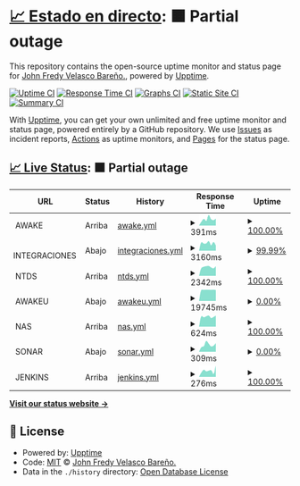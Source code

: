 # [📈 Estado en directo](https://monitor.awake.travel): <!--live status--> **🟧 Partial outage**

This repository contains the open-source uptime monitor and status page for [John Fredy Velasco Bareño.](https://monitor.awake.travel), powered by [Upptime](https://github.com/upptime/upptime).

[![Uptime CI](https://github.com/jovel882/awake/workflows/Uptime%20CI/badge.svg)](https://github.com/jovel882/awake/actions?query=workflow%3A%22Uptime+CI%22)
[![Response Time CI](https://github.com/jovel882/awake/workflows/Response%20Time%20CI/badge.svg)](https://github.com/jovel882/awake/actions?query=workflow%3A%22Response+Time+CI%22)
[![Graphs CI](https://github.com/jovel882/awake/workflows/Graphs%20CI/badge.svg)](https://github.com/jovel882/awake/actions?query=workflow%3A%22Graphs+CI%22)
[![Static Site CI](https://github.com/jovel882/awake/workflows/Static%20Site%20CI/badge.svg)](https://github.com/jovel882/awake/actions?query=workflow%3A%22Static+Site+CI%22)
[![Summary CI](https://github.com/jovel882/awake/workflows/Summary%20CI/badge.svg)](https://github.com/jovel882/awake/actions?query=workflow%3A%22Summary+CI%22)

With [Upptime](https://upptime.js.org), you can get your own unlimited and free uptime monitor and status page, powered entirely by a GitHub repository. We use [Issues](https://github.com/jovel882/awake/issues) as incident reports, [Actions](https://github.com/jovel882/awake/actions) as uptime monitors, and [Pages](https://monitor.awake.travel) for the status page.

## [📈 Live Status](https://demo.upptime.js.org): <!--live status--> **🟧 Partial outage**

<!--start: status pages-->
<!-- This summary is generated by Upptime (https://github.com/upptime/upptime) -->
<!-- Do not edit this manually, your changes will be overwritten -->
<!-- prettier-ignore -->
| URL | Status | History | Response Time | Uptime |
| --- | ------ | ------- | ------------- | ------ |
| <img alt="" src="https://awake.travel/vendor/Monitor/awake.png" height="13"> AWAKE | Arriba | [awake.yml](https://github.com/awjvelasco/awake/commits/HEAD/history/awake.yml) | <details><summary><img alt="Response time graph" src="./graphs/awake/response-time-week.png" height="20"> 391ms</summary><br><a href="https://monitor.awake.travel/history/awake"><img alt="Response time 365" src="https://img.shields.io/endpoint?url=https%3A%2F%2Fraw.githubusercontent.com%2Fawjvelasco%2Fawake%2FHEAD%2Fapi%2Fawake%2Fresponse-time.json"></a><br><a href="https://monitor.awake.travel/history/awake"><img alt="24-hour response time 427" src="https://img.shields.io/endpoint?url=https%3A%2F%2Fraw.githubusercontent.com%2Fawjvelasco%2Fawake%2FHEAD%2Fapi%2Fawake%2Fresponse-time-day.json"></a><br><a href="https://monitor.awake.travel/history/awake"><img alt="7-day response time 391" src="https://img.shields.io/endpoint?url=https%3A%2F%2Fraw.githubusercontent.com%2Fawjvelasco%2Fawake%2FHEAD%2Fapi%2Fawake%2Fresponse-time-week.json"></a><br><a href="https://monitor.awake.travel/history/awake"><img alt="30-day response time 358" src="https://img.shields.io/endpoint?url=https%3A%2F%2Fraw.githubusercontent.com%2Fawjvelasco%2Fawake%2FHEAD%2Fapi%2Fawake%2Fresponse-time-month.json"></a><br><a href="https://monitor.awake.travel/history/awake"><img alt="1-year response time 394" src="https://img.shields.io/endpoint?url=https%3A%2F%2Fraw.githubusercontent.com%2Fawjvelasco%2Fawake%2FHEAD%2Fapi%2Fawake%2Fresponse-time-year.json"></a></details> | <details><summary><a href="https://monitor.awake.travel/history/awake">100.00%</a></summary><a href="https://monitor.awake.travel/history/awake"><img alt="All-time uptime 99.97%" src="https://img.shields.io/endpoint?url=https%3A%2F%2Fraw.githubusercontent.com%2Fawjvelasco%2Fawake%2FHEAD%2Fapi%2Fawake%2Fuptime.json"></a><br><a href="https://monitor.awake.travel/history/awake"><img alt="24-hour uptime 100.00%" src="https://img.shields.io/endpoint?url=https%3A%2F%2Fraw.githubusercontent.com%2Fawjvelasco%2Fawake%2FHEAD%2Fapi%2Fawake%2Fuptime-day.json"></a><br><a href="https://monitor.awake.travel/history/awake"><img alt="7-day uptime 100.00%" src="https://img.shields.io/endpoint?url=https%3A%2F%2Fraw.githubusercontent.com%2Fawjvelasco%2Fawake%2FHEAD%2Fapi%2Fawake%2Fuptime-week.json"></a><br><a href="https://monitor.awake.travel/history/awake"><img alt="30-day uptime 100.00%" src="https://img.shields.io/endpoint?url=https%3A%2F%2Fraw.githubusercontent.com%2Fawjvelasco%2Fawake%2FHEAD%2Fapi%2Fawake%2Fuptime-month.json"></a><br><a href="https://monitor.awake.travel/history/awake"><img alt="1-year uptime 99.99%" src="https://img.shields.io/endpoint?url=https%3A%2F%2Fraw.githubusercontent.com%2Fawjvelasco%2Fawake%2FHEAD%2Fapi%2Fawake%2Fuptime-year.json"></a></details>
| <img alt="" src="https://awake.travel/vendor/Monitor/integraciones.png" height="13"> INTEGRACIONES | Abajo | [integraciones.yml](https://github.com/awjvelasco/awake/commits/HEAD/history/integraciones.yml) | <details><summary><img alt="Response time graph" src="./graphs/integraciones/response-time-week.png" height="20"> 3160ms</summary><br><a href="https://monitor.awake.travel/history/integraciones"><img alt="Response time 817" src="https://img.shields.io/endpoint?url=https%3A%2F%2Fraw.githubusercontent.com%2Fawjvelasco%2Fawake%2FHEAD%2Fapi%2Fintegraciones%2Fresponse-time.json"></a><br><a href="https://monitor.awake.travel/history/integraciones"><img alt="24-hour response time 10195" src="https://img.shields.io/endpoint?url=https%3A%2F%2Fraw.githubusercontent.com%2Fawjvelasco%2Fawake%2FHEAD%2Fapi%2Fintegraciones%2Fresponse-time-day.json"></a><br><a href="https://monitor.awake.travel/history/integraciones"><img alt="7-day response time 3160" src="https://img.shields.io/endpoint?url=https%3A%2F%2Fraw.githubusercontent.com%2Fawjvelasco%2Fawake%2FHEAD%2Fapi%2Fintegraciones%2Fresponse-time-week.json"></a><br><a href="https://monitor.awake.travel/history/integraciones"><img alt="30-day response time 1238" src="https://img.shields.io/endpoint?url=https%3A%2F%2Fraw.githubusercontent.com%2Fawjvelasco%2Fawake%2FHEAD%2Fapi%2Fintegraciones%2Fresponse-time-month.json"></a><br><a href="https://monitor.awake.travel/history/integraciones"><img alt="1-year response time 807" src="https://img.shields.io/endpoint?url=https%3A%2F%2Fraw.githubusercontent.com%2Fawjvelasco%2Fawake%2FHEAD%2Fapi%2Fintegraciones%2Fresponse-time-year.json"></a></details> | <details><summary><a href="https://monitor.awake.travel/history/integraciones">99.99%</a></summary><a href="https://monitor.awake.travel/history/integraciones"><img alt="All-time uptime 99.91%" src="https://img.shields.io/endpoint?url=https%3A%2F%2Fraw.githubusercontent.com%2Fawjvelasco%2Fawake%2FHEAD%2Fapi%2Fintegraciones%2Fuptime.json"></a><br><a href="https://monitor.awake.travel/history/integraciones"><img alt="24-hour uptime 99.92%" src="https://img.shields.io/endpoint?url=https%3A%2F%2Fraw.githubusercontent.com%2Fawjvelasco%2Fawake%2FHEAD%2Fapi%2Fintegraciones%2Fuptime-day.json"></a><br><a href="https://monitor.awake.travel/history/integraciones"><img alt="7-day uptime 99.99%" src="https://img.shields.io/endpoint?url=https%3A%2F%2Fraw.githubusercontent.com%2Fawjvelasco%2Fawake%2FHEAD%2Fapi%2Fintegraciones%2Fuptime-week.json"></a><br><a href="https://monitor.awake.travel/history/integraciones"><img alt="30-day uptime 99.94%" src="https://img.shields.io/endpoint?url=https%3A%2F%2Fraw.githubusercontent.com%2Fawjvelasco%2Fawake%2FHEAD%2Fapi%2Fintegraciones%2Fuptime-month.json"></a><br><a href="https://monitor.awake.travel/history/integraciones"><img alt="1-year uptime 99.80%" src="https://img.shields.io/endpoint?url=https%3A%2F%2Fraw.githubusercontent.com%2Fawjvelasco%2Fawake%2FHEAD%2Fapi%2Fintegraciones%2Fuptime-year.json"></a></details>
| <img alt="" src="https://awake.travel/vendor/Monitor/ntds.jpg" height="13"> NTDS | Arriba | [ntds.yml](https://github.com/awjvelasco/awake/commits/HEAD/history/ntds.yml) | <details><summary><img alt="Response time graph" src="./graphs/ntds/response-time-week.png" height="20"> 2342ms</summary><br><a href="https://monitor.awake.travel/history/ntds"><img alt="Response time 2192" src="https://img.shields.io/endpoint?url=https%3A%2F%2Fraw.githubusercontent.com%2Fawjvelasco%2Fawake%2FHEAD%2Fapi%2Fntds%2Fresponse-time.json"></a><br><a href="https://monitor.awake.travel/history/ntds"><img alt="24-hour response time 2544" src="https://img.shields.io/endpoint?url=https%3A%2F%2Fraw.githubusercontent.com%2Fawjvelasco%2Fawake%2FHEAD%2Fapi%2Fntds%2Fresponse-time-day.json"></a><br><a href="https://monitor.awake.travel/history/ntds"><img alt="7-day response time 2342" src="https://img.shields.io/endpoint?url=https%3A%2F%2Fraw.githubusercontent.com%2Fawjvelasco%2Fawake%2FHEAD%2Fapi%2Fntds%2Fresponse-time-week.json"></a><br><a href="https://monitor.awake.travel/history/ntds"><img alt="30-day response time 2267" src="https://img.shields.io/endpoint?url=https%3A%2F%2Fraw.githubusercontent.com%2Fawjvelasco%2Fawake%2FHEAD%2Fapi%2Fntds%2Fresponse-time-month.json"></a><br><a href="https://monitor.awake.travel/history/ntds"><img alt="1-year response time 2196" src="https://img.shields.io/endpoint?url=https%3A%2F%2Fraw.githubusercontent.com%2Fawjvelasco%2Fawake%2FHEAD%2Fapi%2Fntds%2Fresponse-time-year.json"></a></details> | <details><summary><a href="https://monitor.awake.travel/history/ntds">100.00%</a></summary><a href="https://monitor.awake.travel/history/ntds"><img alt="All-time uptime 99.94%" src="https://img.shields.io/endpoint?url=https%3A%2F%2Fraw.githubusercontent.com%2Fawjvelasco%2Fawake%2FHEAD%2Fapi%2Fntds%2Fuptime.json"></a><br><a href="https://monitor.awake.travel/history/ntds"><img alt="24-hour uptime 100.00%" src="https://img.shields.io/endpoint?url=https%3A%2F%2Fraw.githubusercontent.com%2Fawjvelasco%2Fawake%2FHEAD%2Fapi%2Fntds%2Fuptime-day.json"></a><br><a href="https://monitor.awake.travel/history/ntds"><img alt="7-day uptime 100.00%" src="https://img.shields.io/endpoint?url=https%3A%2F%2Fraw.githubusercontent.com%2Fawjvelasco%2Fawake%2FHEAD%2Fapi%2Fntds%2Fuptime-week.json"></a><br><a href="https://monitor.awake.travel/history/ntds"><img alt="30-day uptime 100.00%" src="https://img.shields.io/endpoint?url=https%3A%2F%2Fraw.githubusercontent.com%2Fawjvelasco%2Fawake%2FHEAD%2Fapi%2Fntds%2Fuptime-month.json"></a><br><a href="https://monitor.awake.travel/history/ntds"><img alt="1-year uptime 99.94%" src="https://img.shields.io/endpoint?url=https%3A%2F%2Fraw.githubusercontent.com%2Fawjvelasco%2Fawake%2FHEAD%2Fapi%2Fntds%2Fuptime-year.json"></a></details>
| <img alt="" src="https://awake.travel/vendor/Monitor/AwakeU.ico" height="13"> AWAKEU | Abajo | [awakeu.yml](https://github.com/awjvelasco/awake/commits/HEAD/history/awakeu.yml) | <details><summary><img alt="Response time graph" src="./graphs/awakeu/response-time-week.png" height="20"> 19745ms</summary><br><a href="https://monitor.awake.travel/history/awakeu"><img alt="Response time 2415" src="https://img.shields.io/endpoint?url=https%3A%2F%2Fraw.githubusercontent.com%2Fawjvelasco%2Fawake%2FHEAD%2Fapi%2Fawakeu%2Fresponse-time.json"></a><br><a href="https://monitor.awake.travel/history/awakeu"><img alt="24-hour response time 19458" src="https://img.shields.io/endpoint?url=https%3A%2F%2Fraw.githubusercontent.com%2Fawjvelasco%2Fawake%2FHEAD%2Fapi%2Fawakeu%2Fresponse-time-day.json"></a><br><a href="https://monitor.awake.travel/history/awakeu"><img alt="7-day response time 19745" src="https://img.shields.io/endpoint?url=https%3A%2F%2Fraw.githubusercontent.com%2Fawjvelasco%2Fawake%2FHEAD%2Fapi%2Fawakeu%2Fresponse-time-week.json"></a><br><a href="https://monitor.awake.travel/history/awakeu"><img alt="30-day response time 19687" src="https://img.shields.io/endpoint?url=https%3A%2F%2Fraw.githubusercontent.com%2Fawjvelasco%2Fawake%2FHEAD%2Fapi%2Fawakeu%2Fresponse-time-month.json"></a><br><a href="https://monitor.awake.travel/history/awakeu"><img alt="1-year response time 3173" src="https://img.shields.io/endpoint?url=https%3A%2F%2Fraw.githubusercontent.com%2Fawjvelasco%2Fawake%2FHEAD%2Fapi%2Fawakeu%2Fresponse-time-year.json"></a></details> | <details><summary><a href="https://monitor.awake.travel/history/awakeu">0.00%</a></summary><a href="https://monitor.awake.travel/history/awakeu"><img alt="All-time uptime 95.19%" src="https://img.shields.io/endpoint?url=https%3A%2F%2Fraw.githubusercontent.com%2Fawjvelasco%2Fawake%2FHEAD%2Fapi%2Fawakeu%2Fuptime.json"></a><br><a href="https://monitor.awake.travel/history/awakeu"><img alt="24-hour uptime 0.00%" src="https://img.shields.io/endpoint?url=https%3A%2F%2Fraw.githubusercontent.com%2Fawjvelasco%2Fawake%2FHEAD%2Fapi%2Fawakeu%2Fuptime-day.json"></a><br><a href="https://monitor.awake.travel/history/awakeu"><img alt="7-day uptime 0.00%" src="https://img.shields.io/endpoint?url=https%3A%2F%2Fraw.githubusercontent.com%2Fawjvelasco%2Fawake%2FHEAD%2Fapi%2Fawakeu%2Fuptime-week.json"></a><br><a href="https://monitor.awake.travel/history/awakeu"><img alt="30-day uptime 1.38%" src="https://img.shields.io/endpoint?url=https%3A%2F%2Fraw.githubusercontent.com%2Fawjvelasco%2Fawake%2FHEAD%2Fapi%2Fawakeu%2Fuptime-month.json"></a><br><a href="https://monitor.awake.travel/history/awakeu"><img alt="1-year uptime 85.36%" src="https://img.shields.io/endpoint?url=https%3A%2F%2Fraw.githubusercontent.com%2Fawjvelasco%2Fawake%2FHEAD%2Fapi%2Fawakeu%2Fuptime-year.json"></a></details>
| <img alt="" src="https://awake.travel/vendor/Monitor/nas.png" height="13"> NAS | Arriba | [nas.yml](https://github.com/awjvelasco/awake/commits/HEAD/history/nas.yml) | <details><summary><img alt="Response time graph" src="./graphs/nas/response-time-week.png" height="20"> 624ms</summary><br><a href="https://monitor.awake.travel/history/nas"><img alt="Response time 728" src="https://img.shields.io/endpoint?url=https%3A%2F%2Fraw.githubusercontent.com%2Fawjvelasco%2Fawake%2FHEAD%2Fapi%2Fnas%2Fresponse-time.json"></a><br><a href="https://monitor.awake.travel/history/nas"><img alt="24-hour response time 687" src="https://img.shields.io/endpoint?url=https%3A%2F%2Fraw.githubusercontent.com%2Fawjvelasco%2Fawake%2FHEAD%2Fapi%2Fnas%2Fresponse-time-day.json"></a><br><a href="https://monitor.awake.travel/history/nas"><img alt="7-day response time 624" src="https://img.shields.io/endpoint?url=https%3A%2F%2Fraw.githubusercontent.com%2Fawjvelasco%2Fawake%2FHEAD%2Fapi%2Fnas%2Fresponse-time-week.json"></a><br><a href="https://monitor.awake.travel/history/nas"><img alt="30-day response time 706" src="https://img.shields.io/endpoint?url=https%3A%2F%2Fraw.githubusercontent.com%2Fawjvelasco%2Fawake%2FHEAD%2Fapi%2Fnas%2Fresponse-time-month.json"></a><br><a href="https://monitor.awake.travel/history/nas"><img alt="1-year response time 690" src="https://img.shields.io/endpoint?url=https%3A%2F%2Fraw.githubusercontent.com%2Fawjvelasco%2Fawake%2FHEAD%2Fapi%2Fnas%2Fresponse-time-year.json"></a></details> | <details><summary><a href="https://monitor.awake.travel/history/nas">100.00%</a></summary><a href="https://monitor.awake.travel/history/nas"><img alt="All-time uptime 89.53%" src="https://img.shields.io/endpoint?url=https%3A%2F%2Fraw.githubusercontent.com%2Fawjvelasco%2Fawake%2FHEAD%2Fapi%2Fnas%2Fuptime.json"></a><br><a href="https://monitor.awake.travel/history/nas"><img alt="24-hour uptime 100.00%" src="https://img.shields.io/endpoint?url=https%3A%2F%2Fraw.githubusercontent.com%2Fawjvelasco%2Fawake%2FHEAD%2Fapi%2Fnas%2Fuptime-day.json"></a><br><a href="https://monitor.awake.travel/history/nas"><img alt="7-day uptime 100.00%" src="https://img.shields.io/endpoint?url=https%3A%2F%2Fraw.githubusercontent.com%2Fawjvelasco%2Fawake%2FHEAD%2Fapi%2Fnas%2Fuptime-week.json"></a><br><a href="https://monitor.awake.travel/history/nas"><img alt="30-day uptime 98.87%" src="https://img.shields.io/endpoint?url=https%3A%2F%2Fraw.githubusercontent.com%2Fawjvelasco%2Fawake%2FHEAD%2Fapi%2Fnas%2Fuptime-month.json"></a><br><a href="https://monitor.awake.travel/history/nas"><img alt="1-year uptime 89.19%" src="https://img.shields.io/endpoint?url=https%3A%2F%2Fraw.githubusercontent.com%2Fawjvelasco%2Fawake%2FHEAD%2Fapi%2Fnas%2Fuptime-year.json"></a></details>
| <img alt="" src="https://awake.travel/vendor/Monitor/sonar.png" height="13"> SONAR | Abajo | [sonar.yml](https://github.com/awjvelasco/awake/commits/HEAD/history/sonar.yml) | <details><summary><img alt="Response time graph" src="./graphs/sonar/response-time-week.png" height="20"> 309ms</summary><br><a href="https://monitor.awake.travel/history/sonar"><img alt="Response time 261" src="https://img.shields.io/endpoint?url=https%3A%2F%2Fraw.githubusercontent.com%2Fawjvelasco%2Fawake%2FHEAD%2Fapi%2Fsonar%2Fresponse-time.json"></a><br><a href="https://monitor.awake.travel/history/sonar"><img alt="24-hour response time 378" src="https://img.shields.io/endpoint?url=https%3A%2F%2Fraw.githubusercontent.com%2Fawjvelasco%2Fawake%2FHEAD%2Fapi%2Fsonar%2Fresponse-time-day.json"></a><br><a href="https://monitor.awake.travel/history/sonar"><img alt="7-day response time 309" src="https://img.shields.io/endpoint?url=https%3A%2F%2Fraw.githubusercontent.com%2Fawjvelasco%2Fawake%2FHEAD%2Fapi%2Fsonar%2Fresponse-time-week.json"></a><br><a href="https://monitor.awake.travel/history/sonar"><img alt="30-day response time 264" src="https://img.shields.io/endpoint?url=https%3A%2F%2Fraw.githubusercontent.com%2Fawjvelasco%2Fawake%2FHEAD%2Fapi%2Fsonar%2Fresponse-time-month.json"></a><br><a href="https://monitor.awake.travel/history/sonar"><img alt="1-year response time 271" src="https://img.shields.io/endpoint?url=https%3A%2F%2Fraw.githubusercontent.com%2Fawjvelasco%2Fawake%2FHEAD%2Fapi%2Fsonar%2Fresponse-time-year.json"></a></details> | <details><summary><a href="https://monitor.awake.travel/history/sonar">0.00%</a></summary><a href="https://monitor.awake.travel/history/sonar"><img alt="All-time uptime 38.88%" src="https://img.shields.io/endpoint?url=https%3A%2F%2Fraw.githubusercontent.com%2Fawjvelasco%2Fawake%2FHEAD%2Fapi%2Fsonar%2Fuptime.json"></a><br><a href="https://monitor.awake.travel/history/sonar"><img alt="24-hour uptime 0.00%" src="https://img.shields.io/endpoint?url=https%3A%2F%2Fraw.githubusercontent.com%2Fawjvelasco%2Fawake%2FHEAD%2Fapi%2Fsonar%2Fuptime-day.json"></a><br><a href="https://monitor.awake.travel/history/sonar"><img alt="7-day uptime 0.00%" src="https://img.shields.io/endpoint?url=https%3A%2F%2Fraw.githubusercontent.com%2Fawjvelasco%2Fawake%2FHEAD%2Fapi%2Fsonar%2Fuptime-week.json"></a><br><a href="https://monitor.awake.travel/history/sonar"><img alt="30-day uptime 1.38%" src="https://img.shields.io/endpoint?url=https%3A%2F%2Fraw.githubusercontent.com%2Fawjvelasco%2Fawake%2FHEAD%2Fapi%2Fsonar%2Fuptime-month.json"></a><br><a href="https://monitor.awake.travel/history/sonar"><img alt="1-year uptime 0.00%" src="https://img.shields.io/endpoint?url=https%3A%2F%2Fraw.githubusercontent.com%2Fawjvelasco%2Fawake%2FHEAD%2Fapi%2Fsonar%2Fuptime-year.json"></a></details>
| <img alt="" src="https://awake.travel/vendor/Monitor/jenkins.svg" height="13"> JENKINS | Arriba | [jenkins.yml](https://github.com/awjvelasco/awake/commits/HEAD/history/jenkins.yml) | <details><summary><img alt="Response time graph" src="./graphs/jenkins/response-time-week.png" height="20"> 276ms</summary><br><a href="https://monitor.awake.travel/history/jenkins"><img alt="Response time 254" src="https://img.shields.io/endpoint?url=https%3A%2F%2Fraw.githubusercontent.com%2Fawjvelasco%2Fawake%2FHEAD%2Fapi%2Fjenkins%2Fresponse-time.json"></a><br><a href="https://monitor.awake.travel/history/jenkins"><img alt="24-hour response time 489" src="https://img.shields.io/endpoint?url=https%3A%2F%2Fraw.githubusercontent.com%2Fawjvelasco%2Fawake%2FHEAD%2Fapi%2Fjenkins%2Fresponse-time-day.json"></a><br><a href="https://monitor.awake.travel/history/jenkins"><img alt="7-day response time 276" src="https://img.shields.io/endpoint?url=https%3A%2F%2Fraw.githubusercontent.com%2Fawjvelasco%2Fawake%2FHEAD%2Fapi%2Fjenkins%2Fresponse-time-week.json"></a><br><a href="https://monitor.awake.travel/history/jenkins"><img alt="30-day response time 294" src="https://img.shields.io/endpoint?url=https%3A%2F%2Fraw.githubusercontent.com%2Fawjvelasco%2Fawake%2FHEAD%2Fapi%2Fjenkins%2Fresponse-time-month.json"></a><br><a href="https://monitor.awake.travel/history/jenkins"><img alt="1-year response time 265" src="https://img.shields.io/endpoint?url=https%3A%2F%2Fraw.githubusercontent.com%2Fawjvelasco%2Fawake%2FHEAD%2Fapi%2Fjenkins%2Fresponse-time-year.json"></a></details> | <details><summary><a href="https://monitor.awake.travel/history/jenkins">100.00%</a></summary><a href="https://monitor.awake.travel/history/jenkins"><img alt="All-time uptime 99.97%" src="https://img.shields.io/endpoint?url=https%3A%2F%2Fraw.githubusercontent.com%2Fawjvelasco%2Fawake%2FHEAD%2Fapi%2Fjenkins%2Fuptime.json"></a><br><a href="https://monitor.awake.travel/history/jenkins"><img alt="24-hour uptime 100.00%" src="https://img.shields.io/endpoint?url=https%3A%2F%2Fraw.githubusercontent.com%2Fawjvelasco%2Fawake%2FHEAD%2Fapi%2Fjenkins%2Fuptime-day.json"></a><br><a href="https://monitor.awake.travel/history/jenkins"><img alt="7-day uptime 100.00%" src="https://img.shields.io/endpoint?url=https%3A%2F%2Fraw.githubusercontent.com%2Fawjvelasco%2Fawake%2FHEAD%2Fapi%2Fjenkins%2Fuptime-week.json"></a><br><a href="https://monitor.awake.travel/history/jenkins"><img alt="30-day uptime 100.00%" src="https://img.shields.io/endpoint?url=https%3A%2F%2Fraw.githubusercontent.com%2Fawjvelasco%2Fawake%2FHEAD%2Fapi%2Fjenkins%2Fuptime-month.json"></a><br><a href="https://monitor.awake.travel/history/jenkins"><img alt="1-year uptime 100.00%" src="https://img.shields.io/endpoint?url=https%3A%2F%2Fraw.githubusercontent.com%2Fawjvelasco%2Fawake%2FHEAD%2Fapi%2Fjenkins%2Fuptime-year.json"></a></details>

<!--end: status pages-->

[**Visit our status website →**](https://monitor.awake.travel)

## 📄 License

- Powered by: [Upptime](https://github.com/upptime/upptime)
- Code: [MIT](./LICENSE) © [John Fredy Velasco Bareño.](https://monitor.awake.travel)
- Data in the `./history` directory: [Open Database License](https://opendatacommons.org/licenses/odbl/1-0/)
